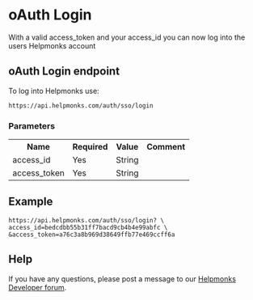 # oAuth Login

With a valid access_token and your access_id you can now log into the users Helpmonks account

## oAuth Login endpoint

To log into Helpmonks use:

```
https://api.helpmonks.com/auth/sso/login
```

### Parameters

<table>
    <tr>
        <th>Name</th>
        <th>Required</th>
        <th>Value</th>
        <th>Comment</th>
    </tr>
    <tr>
        <td>access_id</td>
        <td>Yes</td>
        <td>String</td>
        <td></td>
    </tr>
    <tr>
        <td>access_token</td>
        <td>Yes</td>
        <td>String</td>
        <td></td>
    </tr>
</table>

## Example

```
https://api.helpmonks.com/auth/sso/login? \
access_id=bedcdbb55b31ff7bacd9cb4b4e99abfc \
&access_token=a76c3a8b969d38649ffb77e469ccff6a
```

## Help

If you have any questions, please post a message to our [Helpmonks Developer forum](https://community.helpmonks.com).
